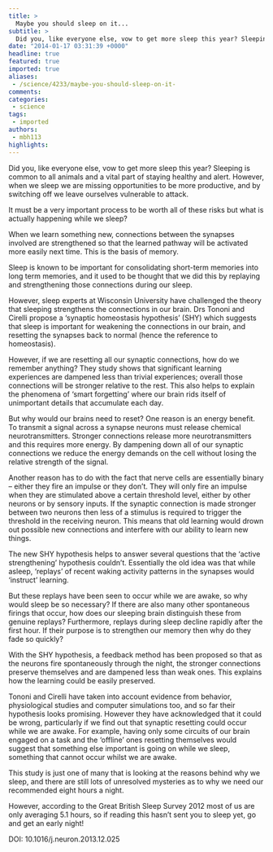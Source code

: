 ```yaml
---
title: >
  Maybe you should sleep on it...
subtitle: >
  Did you, like everyone else, vow to get more sleep this year? Sleeping is common to all animals and a vital part of staying healthy and alert. However, when we sleep we are missing opportunities to be more productive, and by switching off we leave ourselves vulnerable to attack.
date: "2014-01-17 03:31:39 +0000"
headline: true
featured: true
imported: true
aliases:
 - /science/4233/maybe-you-should-sleep-on-it-
comments:
categories:
 - science
tags:
 - imported
authors:
 - mbh113
highlights:
---
```


Did you, like everyone else, vow to get more sleep this year? Sleeping is common to all animals and a vital part of staying healthy and alert. However, when we sleep we are missing opportunities to be more productive, and by switching off we leave ourselves vulnerable to attack.

It must be a very important process to be worth all of these risks but what is actually happening while we sleep?

When we learn something new, connections between the synapses involved are strengthened so that the learned pathway will be activated more easily next time. This is the basis of memory.

Sleep is known to be important for consolidating short-term memories into long term memories, and it used to be thought that we did this by replaying and strengthening those connections during our sleep.

However, sleep experts at Wisconsin University have challenged the theory that sleeping strengthens the connections in our brain. Drs Tononi and Cirelli propose a ‘synaptic homeostasis hypothesis’ (SHY) which suggests that sleep is important for weakening the connections in our brain, and resetting the synapses back to normal (hence the reference to homeostasis).

However, if we are resetting all our synaptic connections, how do we remember anything? They study shows that significant learning experiences are dampened less than trivial experiences; overall those connections will be stronger relative to the rest. This also helps to explain the phenomena of ‘smart forgetting’ where our brain rids itself of unimportant details that accumulate each day.

But why would our brains need to reset? One reason is an energy benefit. To transmit a signal across a synapse neurons must release chemical neurotransmitters. Stronger connections release more neurotransmitters and this requires more energy. By dampening down all of our synaptic connections we reduce the energy demands on the cell without losing the relative strength of the signal.

Another reason has to do with the fact that nerve cells are essentially binary – either they fire an impulse or they don’t. They will only fire an impulse when they are stimulated above a certain threshold level, either by other neurons or by sensory inputs. If the synaptic connection is made stronger between two neurons then less of a stimulus is required to trigger the threshold in the receiving neuron. This means that old learning would drown out possible new connections and interfere with our ability to learn new things.

The new SHY hypothesis helps to answer several questions that the ‘active strengthening’ hypothesis couldn’t. Essentially the old idea was that while asleep, ‘replays’ of recent waking activity patterns in the synapses would ‘instruct’ learning.

But these replays have been seen to occur while we are awake, so why would sleep be so necessary? If there are also many other spontaneous firings that occur, how does our sleeping brain distinguish these from genuine replays? Furthermore, replays during sleep decline rapidly after the first hour. If their purpose is to strengthen our memory then why do they fade so quickly?

With the SHY hypothesis, a feedback method has been proposed so that as the neurons fire spontaneously through the night, the stronger connections preserve themselves and are dampened less than weak ones. This explains how the learning could be easily preserved.

Tononi and Cirelli have taken into account evidence from behavior, physiological studies and computer simulations too, and so far their hypothesis looks promising. However they have acknowledged that it could be wrong, particularly if we find out that synaptic resetting could occur while we are awake. For example, having only some circuits of our brain engaged on a task and the ‘offline’ ones resetting themselves would suggest that something else important is going on while we sleep, something that cannot occur whilst we are awake.

This study is just one of many that is looking at the reasons behind why we sleep, and there are still lots of unresolved mysteries as to why we need our recommended eight hours a night.

However, according to the Great British Sleep Survey 2012 most of us are only averaging 5.1 hours, so if reading this hasn’t sent you to sleep yet, go and get an early night!

DOI: 10.1016/j.neuron.2013.12.025
